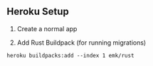

## Heroku Setup 

1. Create a normal app

2. Add Rust Buildpack (for running migrations)

```
heroku buildpacks:add --index 1 emk/rust
```